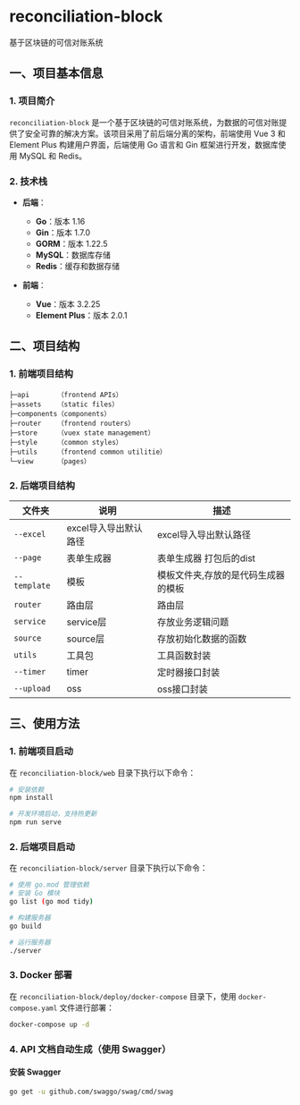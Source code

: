 # reconciliation-block

基于区块链的可信对账系统

## 一、项目基本信息
### 1. 项目简介
`reconciliation-block` 是一个基于区块链的可信对账系统，为数据的可信对账提供了安全可靠的解决方案。该项目采用了前后端分离的架构，前端使用 Vue 3 和 Element Plus 构建用户界面，后端使用 Go 语言和 Gin 框架进行开发，数据库使用 MySQL 和 Redis。

### 2. 技术栈
- **后端**：
  - **Go**：版本 1.16
  - **Gin**：版本 1.7.0
  - **GORM**：版本 1.22.5
  - **MySQL**：数据库存储
  - **Redis**：缓存和数据存储

- **前端**：
  - **Vue**：版本 3.2.25
  - **Element Plus**：版本 2.0.1

## 二、项目结构

### 1. 前端项目结构
```
├─api       （frontend APIs）
├─assets	（static files）
├─components（components）
├─router	（frontend routers）
├─store     （vuex state management）
├─style     （common styles）
├─utils     （frontend common utilitie）
└─view      （pages）
```

### 2. 后端项目结构
| 文件夹 | 说明 | 描述 |
| --- | --- | --- |
| `--excel` | excel导入导出默认路径 | excel导入导出默认路径 |
| `--page` | 表单生成器 | 表单生成器 打包后的dist |
| `--template` | 模板 | 模板文件夹,存放的是代码生成器的模板 |
| `router` | 路由层 | 路由层 |
| `service` | service层 | 存放业务逻辑问题 |
| `source` | source层 | 存放初始化数据的函数 |
| `utils` | 工具包 | 工具函数封装 |
| `--timer` | timer | 定时器接口封装 |
| `--upload` | oss | oss接口封装 |

## 三、使用方法

### 1. 前端项目启动
在 `reconciliation-block/web` 目录下执行以下命令：
```bash
# 安装依赖
npm install

# 开发环境启动，支持热更新
npm run serve
```

### 2. 后端项目启动
在 `reconciliation-block/server` 目录下执行以下命令：
```bash
# 使用 go.mod 管理依赖
# 安装 Go 模块
go list (go mod tidy)

# 构建服务器
go build

# 运行服务器
./server
```

### 3. Docker 部署
在 `reconciliation-block/deploy/docker-compose` 目录下，使用 `docker-compose.yaml` 文件进行部署：
```bash
docker-compose up -d
```

### 4. API 文档自动生成（使用 Swagger）
#### 安装 Swagger
```bash
go get -u github.com/swaggo/swag/cmd/swag
```


